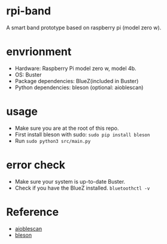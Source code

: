 # rpi-band
A smart band prototype based on raspberry pi (model zero w).


# envrionment
- Hardware: Raspberry Pi model zero w, model 4b.
- OS: Buster
- Package dependencies: BlueZ(included in Buster)
- Python dependencies: bleson (optional: aioblescan)


# usage
- Make sure you are at the root of this repo.
- First install bleson with sudo: `sudo pip install bleson`
- Run `sudo python3 src/main.py`


# error check
- Make sure your system is up-to-date Buster.
- Check if you have the BlueZ installed. `bluetoothctl -v`


# Reference
- [aioblescan](https://github.com/frawau/aioblescan)
- [bleson](https://github.com/TheCellule/python-bleson)
